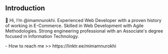 <h2>Introduction</h2> <p>👋 Hi, I’m @imamnurokhi. Experienced Web Developer with a proven history of working in E-Commerce. Skilled in Web Development with Agile Methodologies. Strong engineering professional with an Associate's degree focused in Information Technology.</p>
- How to reach me >> https://linktr.ee/mimamnurokhi

<!---
imamnurokhi/imamnurokhi is a ✨ special ✨ repository because its `README.md` (this file) appears on your GitHub profile.
You can click the Preview link to take a look at your changes.
--->
